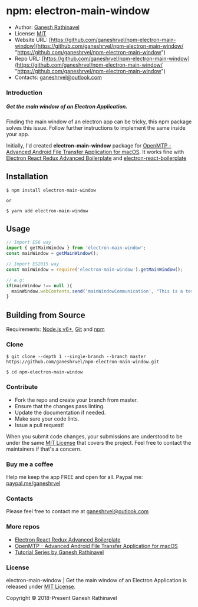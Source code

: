 # npm: electron-main-window

- Author: [Ganesh Rathinavel](https://www.linkedin.com/in/ganeshrvel "Ganesh Rathinavel")
- License: [MIT](https://github.com/ganeshrvel/openmtp/blob/master/LICENSE "MIT")
- Website URL: [https://github.com/ganeshrvel/npm-electron-main-window](https://github.com/ganeshrvel/npm-electron-main-window/ "https://github.com/ganeshrvel/npm-electron-main-window")
- Repo URL: [https://github.com/ganeshrvel/npm-electron-main-window](https://github.com/ganeshrvel/npm-electron-main-window/ "https://github.com/ganeshrvel/npm-electron-main-window")
- Contacts: ganeshrvel@outlook.com

### Introduction

##### Get the main window of an Electron Application.

Finding the main window of an electron app can be tricky, this npm package solves this issue. Follow further instructions to implement the same inside your app.

Initially, I'd created **electron-main-window** package for [OpenMTP  - Advanced Android File Transfer Application for macOS](https://github.com/ganeshrvel/openmtp "OpenMTP  - Advanced Android File Transfer Application for macOS"). It works fine with [Electron React Redux Advanced Boilerplate](https://github.com/ganeshrvel/electron-react-redux-advanced-boilerplate "Electron React Redux advanced boilerplate") and [electron-react-boilerplate](https://github.com/electron-react-boilerplate/electron-react-boilerplate "electron-react-boilerplate")

## Installation

```shell
$ npm install electron-main-window

or 

$ yarn add electron-main-window
```

## Usage

```javascript
// Import ES6 way
import { getMainWindow } from 'electron-main-window';
const mainWindow = getMainWindow();

// Import ES2015 way
const mainWindow = require('electron-main-window').getMainWindow();

// e.g:
if(mainWindow !== null ){
  mainWindow.webContents.send('mainWindowCommunication', "This is a test message");
}
```

## Building from Source

Requirements: [Node.js v6+](https://nodejs.org/en/download/ "Install Node.js"), [Git](https://git-scm.com/book/en/v2/Getting-Started-Installing-Git "Install Git") and [npm](https://www.npmjs.com/get-npm "Install Node package manager")


### Clone
```shell
$ git clone --depth 1 --single-branch --branch master https://github.com/ganeshrvel/npm-electron-main-window.git

$ cd npm-electron-main-window
```

### Contribute
- Fork the repo and create your branch from master.
- Ensure that the changes pass linting.
- Update the documentation if needed.
- Make sure your code lints.
- Issue a pull request!

When you submit code changes, your submissions are understood to be under the same [MIT License](https://github.com/ganeshrvel/npm-electron-main-window/blob/master/LICENSE "MIT License") that covers the project. Feel free to contact the maintainers if that's a concern.


### Buy me a coffee
Help me keep the app FREE and open for all.
Paypal me: [paypal.me/ganeshrvel](https://paypal.me/ganeshrvel "paypal.me/ganeshrvel")

### Contacts
Please feel free to contact me at ganeshrvel@outlook.com

### More repos
- [Electron React Redux Advanced Boilerplate](https://github.com/ganeshrvel/electron-react-redux-advanced-boilerplate "Electron React Redux Advanced Boilerplate")
- [OpenMTP  - Advanced Android File Transfer Application for macOS](https://github.com/ganeshrvel/openmtp "OpenMTP  - Advanced Android File Transfer Application for macOS")
- [Tutorial Series by Ganesh Rathinavel](https://github.com/ganeshrvel/tutorial-series-ganesh-rathinavel "Tutorial Series by Ganesh Rathinavel")

### License
electron-main-window | Get the main window of an Electron Application is released under [MIT License](https://github.com/ganeshrvel/npm-electron-main-window/blob/master/LICENSE "MIT License").

Copyright © 2018-Present Ganesh Rathinavel
